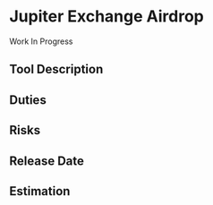 # Jupiter Exchange Airdrop

Work In Progress

## Tool Description

## Duties

## Risks

## Release Date

## Estimation
